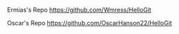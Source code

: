 Ermias's Repo
https://github.com/Wmress/HelloGit

Oscar's Repo
https://github.com/OscarHanson22/HelloGit